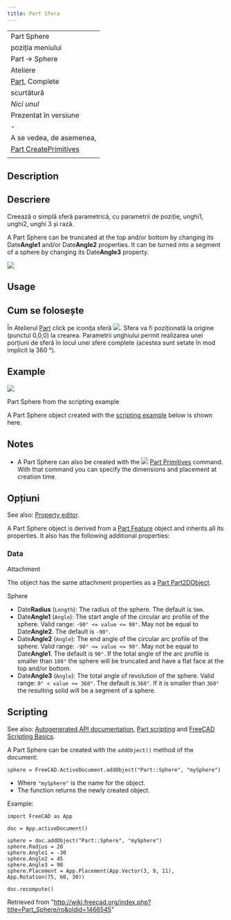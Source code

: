 ```yaml
---
title: Part Sfera
---
```

|  |
| --- |
| Part Sphere |
| poziția meniului |
| Part -> Sphere |
| Ateliere |
| [Part](/Part_Workbench/ro "Part Workbench/ro"), Complete |
| scurtătură |
| *Nici unul* |
| Prezentat în versiune |
| - |
| A se vedea, de asemenea, |
| [Part CreatePrimitives](/Part_CreatePrimitives/ro "Part CreatePrimitives/ro") |
|  |

## Description

## Descriere

Creează o simplă sferă parametrică, cu parametrii de poziție, unghi1, unghi2, unghi 3 și rază.

A Part Sphere can be truncated at the top and/or bottom by changing its Date**Angle1** and/or Date**Angle2** properties. It can be turned into a segment of a sphere by changing its Date**Angle3** property.

![](/images/Part_Sphere_Example.png)

## Usage

## Cum se folosește

În Atelierul [Part](/Part_Workbench "Part Workbench") click pe iconița sferă ![](/images/Part_Sphere.png). Sfera va fi poziționată la origine (punctul 0,0,0) la crearea. Parametrii unghiului permit realizarea unei porțiuni de sferă în locul unei sfere complete (acestea sunt setate în mod implicit la 360 °).

## Example

![](/images/Part_Sphere_Scripting_Example.png)

Part Sphere from the scripting example

A Part Sphere object created with the [scripting example](#Scripting) below is shown here.

## Notes

* A Part Sphere can also be created with the ![](/images/Part_Primitives.svg) [Part Primitives](/Part_Primitives "Part Primitives") command. With that command you can specify the dimensions and placement at creation time.

## Opțiuni

See also: [Property editor](/Property_editor "Property editor").

A Part Sphere object is derived from a [Part Feature](/Part_Feature "Part Feature") object and inherits all its properties. It also has the following additional properties:

### Data

Attachment

The object has the same attachment properties as a [Part Part2DObject](/Part_Part2DObject#Data "Part Part2DObject").

Sphere

* Date**Radius** (`Length`): The radius of the sphere. The default is `5mm`.
* Date**Angle1** (`Angle`): The start angle of the circular arc profile of the sphere. Valid range: `-90° <= value <= 90°`. May not be equal to Date**Angle2**. The default is `-90°`.
* Date**Angle2** (`Angle`): The end angle of the circular arc profile of the sphere. Valid range: `-90° <= value <= 90°`. May not be equal to Date**Angle1**. The default is `90°`. If the total angle of the arc profile is smaller than `180°` the sphere will be truncated and have a flat face at the top and/or bottom.
* Date**Angle3** (`Angle`): The total angle of revolution of the sphere. Valid range: `0° < value <= 360°`. The default is `360°`. If it is smaller than `360°` the resulting solid will be a segment of a sphere.

## Scripting

See also: [Autogenerated API documentation](https://freecad.github.io/SourceDoc/), [Part scripting](/Part_scripting "Part scripting") and [FreeCAD Scripting Basics](/FreeCAD_Scripting_Basics "FreeCAD Scripting Basics").

A Part Sphere can be created with the `addObject()` method of the document:

```
sphere = FreeCAD.ActiveDocument.addObject("Part::Sphere", "mySphere")

```

* Where `"mySphere"` is the name for the object.
* The function returns the newly created object.

Example:

```
import FreeCAD as App

doc = App.activeDocument()

sphere = doc.addObject("Part::Sphere", "mySphere")
sphere.Radius = 20
sphere.Angle1 = -30
sphere.Angle2 = 45
sphere.Angle3 = 90
sphere.Placement = App.Placement(App.Vector(3, 9, 11), App.Rotation(75, 60, 30))

doc.recompute()

```

Retrieved from "<http://wiki.freecad.org/index.php?title=Part_Sphere/ro&oldid=1466545>"